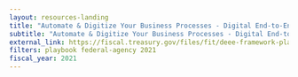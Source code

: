 ```yaml
---
layout: resources-landing
title: "Automate & Digitize Your Business Processes - Digital End-to-End Efficiency (DEEE) Playbook 2021"
subtitle: "Automate & Digitize Your Business Processes - Digital End-to-End Efficiency (DEEE) Playbook 2021"
external_link: https://fiscal.treasury.gov/files/fit/deee-framework-playbook.pdf 
filters: playbook federal-agency 2021
fiscal_year: 2021
---
```

